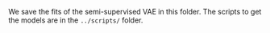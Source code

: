 We save the fits of the semi-supervised VAE in this folder. The scripts to get the models are in the `../scripts/` folder. 

